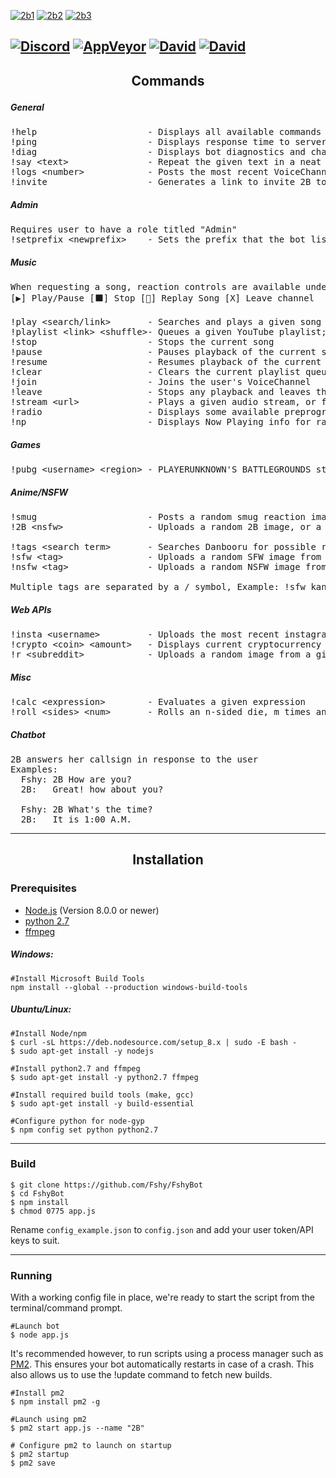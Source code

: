 [![2b1](http://i.imgur.com/LyhaP3h.jpg)](http://arc.moe)
[![2b2](http://i.imgur.com/W87etD2.jpg)](https://discordapp.com/oauth2/authorize?permissions=8&scope=bot&client_id=291311819354800150)
[![2b3](http://i.imgur.com/1WetvDx.jpg)](#installation)

[![Discord](https://discordapp.com/api/guilds/290982567564279809/embed.png)](#)
[![AppVeyor](https://img.shields.io/appveyor/ci/Fshy/FshyBot.svg?style=flat-square)](https://ci.appveyor.com/project/Fshy/fshybot)
[![David](https://img.shields.io/david/Fshy/FshyBot.svg?style=flat-square)](https://david-dm.org/Fshy/FshyBot)
[![David](https://img.shields.io/david/dev/Fshy/FshyBot.svg?style=flat-square)](https://david-dm.org/Fshy/FshyBot?type=dev)
---
<h2><p align="center">Commands</p></h2>

<h5>General</h5>
<pre>
!help                     - Displays all available commands
!ping                     - Displays response time to server
!diag                     - Displays bot diagnostics and channel permissions
!say &lt;text&gt;               - Repeat the given text in a neat RichEmbed message
!logs &lt;number&gt;            - Posts the most recent VoiceChannel logs (User Join/Move/Disconnect)
!invite                   - Generates a link to invite 2B to your server
</pre>

<h5>Admin</h5>
<pre>
Requires user to have a role titled "Admin"
!setprefix &lt;newprefix&gt;    - Sets the prefix that the bot listens to
</pre>

<h5>Music</h5>

<pre>
When requesting a song, reaction controls are available under the bot response message.
[▶] Play/Pause [⬛] Stop [🔁] Replay Song [X] Leave channel

!play &lt;search/link&gt;       - Searches and plays a given song
!playlist &lt;link&gt; &lt;shuffle&gt;- Queues a given YouTube playlist; Pass 'shuffle' as 2nd param to randomize
!stop                     - Stops the current song
!pause                    - Pauses playback of the current song
!resume                   - Resumes playback of the current song
!clear                    - Clears the current playlist queue
!join                     - Joins the user's VoiceChannel
!leave                    - Stops any playback and leaves the channel
!stream &lt;url&gt;             - Plays a given audio stream, or file from direct URL
!radio                    - Displays some available preprogrammed radio streams
!np                       - Displays Now Playing info for radio streams
</pre>

<h5>Games</h5>

<pre>
!pubg &lt;username&gt; &lt;region&gt; - PLAYERUNKNOWN'S BATTLEGROUNDS stats lookup (Regions:na/sa/eu/as/sea/oc)
</pre>

<h5>Anime/NSFW</h5>

<pre>
!smug                     - Posts a random smug reaction image
!2B &lt;nsfw&gt;                - Uploads a random 2B image, or a NSFW version if supplied as a parameter

!tags &lt;search term&gt;       - Searches Danbooru for possible related search tags
!sfw &lt;tag&gt;                - Uploads a random SFW image from Danbooru, for up to two search tags
!nsfw &lt;tag&gt;               - Uploads a random NSFW image from Danbooru, for up to two search tags

Multiple tags are separated by a / symbol, Example: !sfw kancolle/thighhighs
</pre>

<h5>Web APIs</h5>

<pre>
!insta &lt;username&gt;         - Uploads the most recent instagram post from a given user
!crypto &lt;coin&gt; &lt;amount&gt;   - Displays current cryptocurrency price or calculated value (optional)
!r &lt;subreddit&gt;            - Uploads a random image from a given subreddit
</pre>

<h5>Misc</h5>

<pre>
!calc &lt;expression&gt;        - Evaluates a given expression
!roll &lt;sides&gt; &lt;num&gt;       - Rolls an n-sided die, m times and displays the result
</pre>

<h5>Chatbot</h5>

<pre>
2B answers her callsign in response to the user
Examples:
  Fshy: 2B How are you?
  2B:   Great! how about you?

  Fshy: 2B What's the time?
  2B:   It is 1:00 A.M.
</pre>

<hr>
<h2><p align="center">Installation</p></h2>
<h3>Prerequisites</h3>

* [Node.js](https://nodejs.org/en/download/) (Version 8.0.0 or newer)
* [python 2.7](https://www.python.org/download/releases/2.7/)
* [ffmpeg](https://www.ffmpeg.org/download.html)

<h5>Windows:</h5>

```shell
#Install Microsoft Build Tools
npm install --global --production windows-build-tools
```

<h5>Ubuntu/Linux:</h5>

```shell
#Install Node/npm
$ curl -sL https://deb.nodesource.com/setup_8.x | sudo -E bash -
$ sudo apt-get install -y nodejs

#Install python2.7 and ffmpeg
$ sudo apt-get install -y python2.7 ffmpeg

#Install required build tools (make, gcc)
$ sudo apt-get install -y build-essential

#Configure python for node-gyp
$ npm config set python python2.7
```

<hr>

<h3>Build</h3>

```shell
$ git clone https://github.com/Fshy/FshyBot
$ cd FshyBot
$ npm install
$ chmod 0775 app.js
```

Rename `config_example.json` to `config.json` and add your user token/API keys to suit.

<hr>

<h3>Running</h3>

With a working config file in place, we're ready to start the script from the terminal/command prompt.

```shell
#Launch bot
$ node app.js
```

It's recommended however, to run scripts using a process manager such as [PM2](https://github.com/Unitech/pm2). This ensures your bot automatically restarts in case of a crash. This also allows us to use the !update command to fetch new builds.

```shell
#Install pm2
$ npm install pm2 -g

#Launch using pm2
$ pm2 start app.js --name "2B"

# Configure pm2 to launch on startup
$ pm2 startup
$ pm2 save
```
